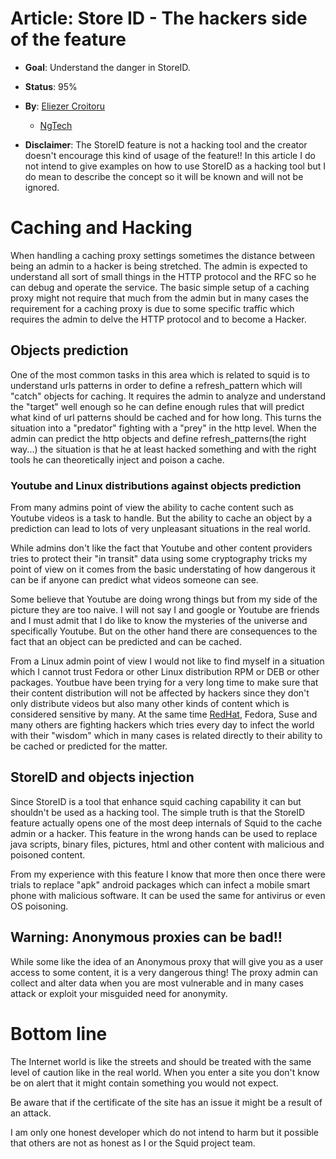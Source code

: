 # Article: Store ID - The hackers side of the feature

  - **Goal**: Understand the danger in StoreID.

  - **Status**: 95%

  - **By**: [Eliezer
    Croitoru](https://wiki.squid-cache.org/action/show/Features/StoreID/Hacking/Eliezer%20Croitoru#)
    - [NgTech](http://www1.ngtech.co.il/)

  - **Disclaimer**: The StoreID feature is not a hacking tool and the
    creator doesn't encourage this kind of usage of the feature\!\! In
    this article I do not intend to give examples on how to use StoreID
    as a hacking tool but I do mean to describe the concept so it will
    be known and will not be ignored.

# Caching and Hacking

When handling a caching proxy settings sometimes the distance between
being an admin to a hacker is being stretched. The admin is expected to
understand all sort of small things in the HTTP protocol and the RFC so
he can debug and operate the service. The basic simple setup of a
caching proxy might not require that much from the admin but in many
cases the requirement for a caching proxy is due to some specific
traffic which requires the admin to delve the HTTP protocol and to
become a Hacker.

## Objects prediction

One of the most common tasks in this area which is related to squid is
to understand urls patterns in order to define a refresh\_pattern which
will "catch" objects for caching. It requires the admin to analyze and
understand the "target" well enough so he can define enough rules that
will predict what kind of url patterns should be cached and for how
long. This turns the situation into a "predator" fighting with a "prey"
in the http level. When the admin can predict the http objects and
define refresh\_patterns(the right way...) the situation is that he at
least hacked something and with the right tools he can theoretically
inject and poison a cache.

### Youtube and Linux distributions against objects prediction

From many admins point of view the ability to cache content such as
Youtube videos is a task to handle. But the ability to cache an object
by a prediction can lead to lots of very unpleasant situations in the
real world.

While admins don't like the fact that Youtube and other content
providers tries to protect their "in transit" data using some
cryptography tricks my point of view on it comes from the basic
understating of how dangerous it can be if anyone can predict what
videos someone can see.

Some believe that Youtube are doing wrong things but from my side of the
picture they are too naive. I will not say I and google or Youtube are
friends and I must admit that I do like to know the mysteries of the
universe and specifically Youtube. But on the other hand there are
consequences to the fact that an object can be predicted and can be
cached.

From a Linux admin point of view I would not like to find myself in a
situation which I cannot trust Fedora or other Linux distribution RPM or
DEB or other packages. Youtbue have been trying for a very long time to
make sure that their content distribution will not be affected by
hackers since they don't only distribute videos but also many other
kinds of content which is considered sensitive by many. At the same time
[RedHat](https://wiki.squid-cache.org/action/show/Features/StoreID/Hacking/RedHat#),
Fedora, Suse and many others are fighting hackers which tries every day
to infect the world with their "wisdom" which in many cases is related
directly to their ability to be cached or predicted for the matter.

## StoreID and objects injection

Since StoreID is a tool that enhance squid caching capability it can but
shouldn't be used as a hacking tool. The simple truth is that the
StoreID feature actually opens one of the most deep internals of Squid
to the cache admin or a hacker. This feature in the wrong hands can be
used to replace java scripts, binary files, pictures, html and other
content with malicious and poisoned content.

From my experience with this feature I know that more then once there
were trials to replace "apk" android packages which can infect a mobile
smart phone with malicious software. It can be used the same for
antivirus or even OS poisoning.

## Warning: Anonymous proxies can be bad\!\!

While some like the idea of an Anonymous proxy that will give you as a
user access to some content, it is a very dangerous thing\! The proxy
admin can collect and alter data when you are most vulnerable and in
many cases attack or exploit your misguided need for anonymity.

# Bottom line

The Internet world is like the streets and should be treated with the
same level of caution like in the real world. When you enter a site you
don't know be on alert that it might contain something you would not
expect.

Be aware that if the certificate of the site has an issue it might be a
result of an attack.

I am only one honest developer which do not intend to harm but it
possible that others are not as honest as I or the Squid project team.
